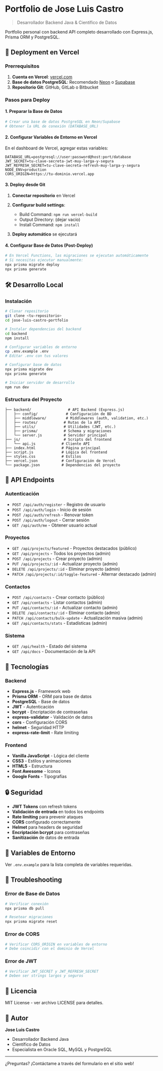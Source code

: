 # Portfolio de Jose Luis Castro

> Desarrollador Backend Java & Científico de Datos

Portfolio personal con backend API completo desarrollado con Express.js, Prisma ORM y PostgreSQL.

## 🚀 Deployment en Vercel

### Prerrequisitos

1. **Cuenta en Vercel**: [vercel.com](https://vercel.com)
2. **Base de datos PostgreSQL**: Recomendado [Neon](https://neon.tech) o [Supabase](https://supabase.com)
3. **Repositorio Git**: GitHub, GitLab o Bitbucket

### Pasos para Deploy

#### 1. Preparar la Base de Datos

```bash
# Crear una base de datos PostgreSQL en Neon/Supabase
# Obtener la URL de conexión (DATABASE_URL)
```

#### 2. Configurar Variables de Entorno en Vercel

En el dashboard de Vercel, agregar estas variables:

```env
DATABASE_URL=postgresql://user:password@host:port/database
JWT_SECRET=tu-clave-secreta-jwt-muy-larga-y-segura
JWT_REFRESH_SECRET=tu-clave-secreta-refresh-muy-larga-y-segura
NODE_ENV=production
CORS_ORIGIN=https://tu-dominio.vercel.app
```

#### 3. Deploy desde Git

1. **Conectar repositorio** en Vercel
2. **Configurar build settings**:
   - Build Command: `npm run vercel-build`
   - Output Directory: (dejar vacío)
   - Install Command: `npm install`

3. **Deploy automático** se ejecutará

#### 4. Configurar Base de Datos (Post-Deploy)

```bash
# En Vercel Functions, las migraciones se ejecutan automáticamente
# Si necesitas ejecutar manualmente:
npx prisma migrate deploy
npx prisma generate
```

## 🛠️ Desarrollo Local

### Instalación

```bash
# Clonar repositorio
git clone <tu-repositorio>
cd jose-luis-castro-portfolio

# Instalar dependencias del backend
cd backend
npm install

# Configurar variables de entorno
cp .env.example .env
# Editar .env con tus valores

# Configurar base de datos
npx prisma migrate dev
npx prisma generate

# Iniciar servidor de desarrollo
npm run dev
```

### Estructura del Proyecto

```
├── backend/                 # API Backend (Express.js)
│   ├── config/             # Configuración de BD
│   ├── middleware/         # Middlewares (auth, validation, etc.)
│   ├── routes/            # Rutas de la API
│   ├── utils/             # Utilidades (JWT, etc.)
│   ├── prisma/            # Schema y migraciones
│   └── server.js          # Servidor principal
├── js/                    # Scripts del frontend
│   └── api.js            # Cliente API
├── index.html            # Página principal
├── script.js             # Lógica del frontend
├── styles.css            # Estilos
├── vercel.json           # Configuración de Vercel
└── package.json          # Dependencias del proyecto
```

## 📡 API Endpoints

### Autenticación
- `POST /api/auth/register` - Registro de usuario
- `POST /api/auth/login` - Inicio de sesión
- `POST /api/auth/refresh` - Renovar token
- `POST /api/auth/logout` - Cerrar sesión
- `GET /api/auth/me` - Obtener usuario actual

### Proyectos
- `GET /api/projects/featured` - Proyectos destacados (público)
- `GET /api/projects` - Todos los proyectos (admin)
- `POST /api/projects` - Crear proyecto (admin)
- `PUT /api/projects/:id` - Actualizar proyecto (admin)
- `DELETE /api/projects/:id` - Eliminar proyecto (admin)
- `PATCH /api/projects/:id/toggle-featured` - Alternar destacado (admin)

### Contactos
- `POST /api/contacts` - Crear contacto (público)
- `GET /api/contacts` - Listar contactos (admin)
- `PUT /api/contacts/:id` - Actualizar contacto (admin)
- `DELETE /api/contacts/:id` - Eliminar contacto (admin)
- `PATCH /api/contacts/bulk-update` - Actualización masiva (admin)
- `GET /api/contacts/stats` - Estadísticas (admin)

### Sistema
- `GET /api/health` - Estado del sistema
- `GET /api/docs` - Documentación de la API

## 🔧 Tecnologías

### Backend
- **Express.js** - Framework web
- **Prisma ORM** - ORM para base de datos
- **PostgreSQL** - Base de datos
- **JWT** - Autenticación
- **bcrypt** - Encriptación de contraseñas
- **express-validator** - Validación de datos
- **cors** - Configuración CORS
- **helmet** - Seguridad HTTP
- **express-rate-limit** - Rate limiting

### Frontend
- **Vanilla JavaScript** - Lógica del cliente
- **CSS3** - Estilos y animaciones
- **HTML5** - Estructura
- **Font Awesome** - Iconos
- **Google Fonts** - Tipografías

## 🔒 Seguridad

- **JWT Tokens** con refresh tokens
- **Validación de entrada** en todos los endpoints
- **Rate limiting** para prevenir ataques
- **CORS** configurado correctamente
- **Helmet** para headers de seguridad
- **Encriptación bcrypt** para contraseñas
- **Sanitización** de datos de entrada

## 📝 Variables de Entorno

Ver `.env.example` para la lista completa de variables requeridas.

## 🚨 Troubleshooting

### Error de Base de Datos
```bash
# Verificar conexión
npx prisma db pull

# Resetear migraciones
npx prisma migrate reset
```

### Error de CORS
```bash
# Verificar CORS_ORIGIN en variables de entorno
# Debe coincidir con el dominio de Vercel
```

### Error de JWT
```bash
# Verificar JWT_SECRET y JWT_REFRESH_SECRET
# Deben ser strings largos y seguros
```

## 📄 Licencia

MIT License - ver archivo LICENSE para detalles.

## 👤 Autor

**Jose Luis Castro**
- Desarrollador Backend Java
- Científico de Datos
- Especialista en Oracle SQL, MySQL y PostgreSQL

---

¿Preguntas? ¡Contáctame a través del formulario en el sitio web!